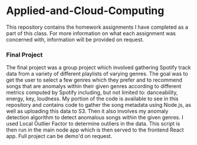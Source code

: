# Applied-and-Cloud-Computing

This repository contains the homework assignments I have completed as a part of this class. For more information on what each assignment was concerned with, information will be provided on request.

### Final Project
The final project was a group project which involved gathering Spotify track data from a variety of different playlists of varying genres. The goal was to get the user to select a few genres which they prefer and to recommend songs that are anomalys within their given genres according to different metrics computed by Spotify including, but not limited to: danceability, energy, key, loudness. My portion of the code is available to see in this repository and contains code to gather the song metadata using Node.js, as well as uploading this data to S3. Then it also involves my anomaly detection algorithm to detect anomalous songs within the given genres. I used Local Outlier Factor to determine outliers in the data. This script is then run in the main node app which is then served to the frontend React app. Full project can be demo'd on request.
